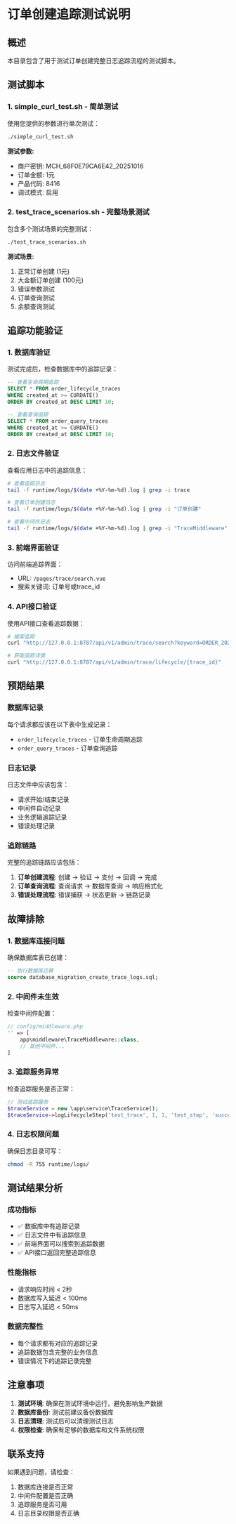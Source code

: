 # 订单创建追踪测试说明

## 概述
本目录包含了用于测试订单创建完整日志追踪流程的测试脚本。

## 测试脚本

### 1. simple_curl_test.sh - 简单测试
使用您提供的参数进行单次测试：

```bash
./simple_curl_test.sh
```

**测试参数:**
- 商户密钥: MCH_68F0E79CA6E42_20251016
- 订单金额: 1元
- 产品代码: 8416
- 调试模式: 启用

### 2. test_trace_scenarios.sh - 完整场景测试
包含多个测试场景的完整测试：

```bash
./test_trace_scenarios.sh
```

**测试场景:**
1. 正常订单创建 (1元)
2. 大金额订单创建 (100元)
3. 错误参数测试
4. 订单查询测试
5. 余额查询测试

## 追踪功能验证

### 1. 数据库验证
测试完成后，检查数据库中的追踪记录：

```sql
-- 查看生命周期追踪
SELECT * FROM order_lifecycle_traces 
WHERE created_at >= CURDATE() 
ORDER BY created_at DESC LIMIT 10;

-- 查看查询追踪
SELECT * FROM order_query_traces 
WHERE created_at >= CURDATE() 
ORDER BY created_at DESC LIMIT 10;
```

### 2. 日志文件验证
查看应用日志中的追踪信息：

```bash
# 查看追踪日志
tail -f runtime/logs/$(date +%Y-%m-%d).log | grep -i trace

# 查看订单创建日志
tail -f runtime/logs/$(date +%Y-%m-%d).log | grep -i "订单创建"

# 查看中间件日志
tail -f runtime/logs/$(date +%Y-%m-%d).log | grep -i "TraceMiddleware"
```

### 3. 前端界面验证
访问前端追踪界面：
- URL: `/pages/trace/search.vue`
- 搜索关键词: 订单号或trace_id

### 4. API接口验证
使用API接口查看追踪数据：

```bash
# 搜索追踪
curl "http://127.0.0.1:8787/api/v1/admin/trace/search?keyword=ORDER_20250101_001"

# 获取追踪详情
curl "http://127.0.0.1:8787/api/v1/admin/trace/lifecycle/{trace_id}"
```

## 预期结果

### 数据库记录
每个请求都应该在以下表中生成记录：
- `order_lifecycle_traces` - 订单生命周期追踪
- `order_query_traces` - 订单查询追踪

### 日志记录
日志文件中应该包含：
- 请求开始/结束记录
- 中间件自动记录
- 业务逻辑追踪记录
- 错误处理记录

### 追踪链路
完整的追踪链路应该包括：
1. **订单创建流程**: 创建 → 验证 → 支付 → 回调 → 完成
2. **订单查询流程**: 查询请求 → 数据库查询 → 响应格式化
3. **错误处理流程**: 错误捕获 → 状态更新 → 链路记录

## 故障排除

### 1. 数据库连接问题
确保数据库表已创建：
```sql
-- 执行数据库迁移
source database_migration_create_trace_logs.sql;
```

### 2. 中间件未生效
检查中间件配置：
```php
// config/middleware.php
'' => [
    app\middleware\TraceMiddleware::class,
    // 其他中间件...
]
```

### 3. 追踪服务异常
检查追踪服务是否正常：
```php
// 测试追踪服务
$traceService = new \app\service\TraceService();
$traceService->logLifecycleStep('test_trace', 1, 1, 'test_step', 'success', []);
```

### 4. 日志权限问题
确保日志目录可写：
```bash
chmod -R 755 runtime/logs/
```

## 测试结果分析

### 成功指标
- ✅ 数据库中有追踪记录
- ✅ 日志文件中有追踪信息
- ✅ 前端界面可以搜索到追踪数据
- ✅ API接口返回完整追踪信息

### 性能指标
- 请求响应时间 < 2秒
- 数据库写入延迟 < 100ms
- 日志写入延迟 < 50ms

### 数据完整性
- 每个请求都有对应的追踪记录
- 追踪数据包含完整的业务信息
- 错误情况下的追踪记录完整

## 注意事项

1. **测试环境**: 确保在测试环境中运行，避免影响生产数据
2. **数据库备份**: 测试前建议备份数据库
3. **日志清理**: 测试后可以清理测试日志
4. **权限检查**: 确保有足够的数据库和文件系统权限

## 联系支持

如果遇到问题，请检查：
1. 数据库连接是否正常
2. 中间件配置是否正确
3. 追踪服务是否可用
4. 日志目录权限是否正确


